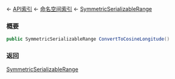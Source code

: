 ← [API索引](Api-Index) ← [命名空间索引](Namespace-Index) ← [SymmetricSerializableRange](VRageMath.SymmetricSerializableRange)

### 概要

```csharp
public SymmetricSerializableRange ConvertToCosineLongitude()
```

### 返回

[SymmetricSerializableRange](VRageMath.SymmetricSerializableRange)

